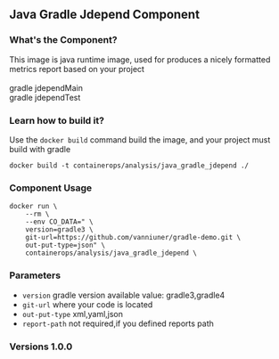 ## Java Gradle Jdepend Component

### What's the Component?

This image is java runtime image, used for produces a nicely formatted metrics report based on your project
<br>
<br> gradle jdependMain
<br> gradle jdependTest
### Learn how to build it?

Use the `docker build` command build the image, and your project must build with gradle

```
docker build -t containerops/analysis/java_gradle_jdepend ./
```
### Component Usage
```
docker run \
    --rm \
    --env CO_DATA=" \
    version=gradle3 \
    git-url=https://github.com/vanniuner/gradle-demo.git \
    out-put-type=json" \
    containerops/analysis/java_gradle_jdepend \
```

### Parameters 
- `version` gradle version available value: gradle3,gradle4
- `git-url` where your code is located
- `out-put-type`  xml,yaml,json
- `report-path`   not required,if you defined reports path
### Versions 1.0.0



